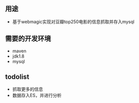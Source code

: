 ## 用途
- 基于webmagic实现对豆瓣top250电影的信息抓取并存入mysql

## 需要的开发环境
- maven
- jdk1.8
- mysql

## todolist
- 抓取更多的信息
- 数据存入ES，并进行分析